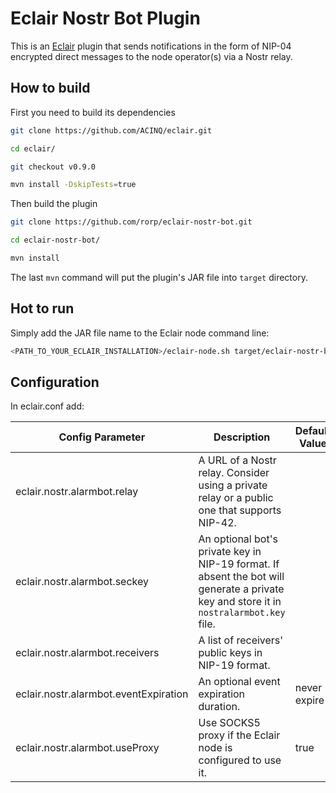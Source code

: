 # Eclair Nostr Bot Plugin

This is an [Eclair](https://github.com/ACINQ/eclair) plugin that sends notifications in the form of NIP-04 encrypted direct messages to the node operator(s) via a Nostr relay.

## How to build

First you need to build its dependencies

```bash
git clone https://github.com/ACINQ/eclair.git

cd eclair/

git checkout v0.9.0

mvn install -DskipTests=true
```

Then build the plugin
```bash
git clone https://github.com/rorp/eclair-nostr-bot.git

cd eclair-nostr-bot/

mvn install
```

The last `mvn` command will put the plugin's JAR file into `target` directory. 

## Hot to run

Simply add the JAR file name to the Eclair node command line:

```bash
<PATH_TO_YOUR_ECLAIR_INSTALLATION>/eclair-node.sh target/eclair-nostr-bot_2.13-0.9.0.jar
```

## Configuration

In eclair.conf add:

| Config Parameter       | Description                                                                                                                             | Default Value |
|------------------------|-----------------------------------------------------------------------------------------------------------------------------------------|---------------|
| eclair.nostr.alarmbot.relay           | A URL of a Nostr relay. Consider using a private relay or a public one that supports NIP-42.                                            |               |
| eclair.nostr.alarmbot.seckey          | An optional bot's private key in NIP-19 format. If absent the bot will generate a private key and store it in `nostralarmbot.key` file. |               |
| eclair.nostr.alarmbot.receivers       | A list of receivers' public keys in NIP-19 format.                                                                                      |               |
| eclair.nostr.alarmbot.eventExpiration | An optional event expiration duration.                                                                                                  | never expire  |
| eclair.nostr.alarmbot.useProxy        | Use SOCKS5 proxy if the Eclair node is configured to use it.                                                                            | true          |
